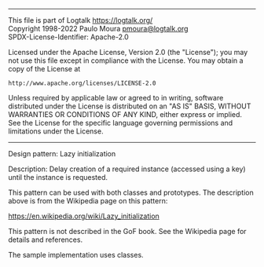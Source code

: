 ________________________________________________________________________

This file is part of Logtalk <https://logtalk.org/>  
Copyright 1998-2022 Paulo Moura <pmoura@logtalk.org>  
SPDX-License-Identifier: Apache-2.0

Licensed under the Apache License, Version 2.0 (the "License");
you may not use this file except in compliance with the License.
You may obtain a copy of the License at

    http://www.apache.org/licenses/LICENSE-2.0

Unless required by applicable law or agreed to in writing, software
distributed under the License is distributed on an "AS IS" BASIS,
WITHOUT WARRANTIES OR CONDITIONS OF ANY KIND, either express or implied.
See the License for the specific language governing permissions and
limitations under the License.
________________________________________________________________________


Design pattern:
	Lazy initialization

Description:
	Delay creation of a required instance (accessed using a key)
	until the instance is requested.

This pattern can be used with both classes and prototypes. The description
above is from the Wikipedia page on this pattern:

https://en.wikipedia.org/wiki/Lazy_initialization

This pattern is not described in the GoF book. See the Wikipedia page for
details and references.

The sample implementation uses classes.
